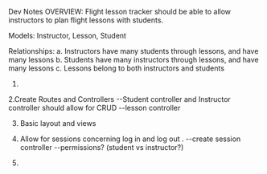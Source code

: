 Dev Notes
OVERVIEW: Flight lesson tracker should be able to allow instructors to plan flight lessons with students.

Models: Instructor, Lesson, Student
  <!-- a. Instructors have: Name, CFI number  --(#currency? #rating? maybe add later) -->
  <!-- b. Lessons have: Instructor(id), Student(id), When(datetime?) --(#aircraft) -->
  <!-- c. Students have: Name --(can add more later#) -->

Relationships:
  a. Instructors have many students through lessons, and have many lessons
  b. Students have many instructors through lessons, and have many lessons
  c. Lessons belong to both instructors and students

1.
<!-- --Create migrations and tables for the models.    -->
<!-- --Create models -->
<!-- --create associations between models -->

2.Create Routes and Controllers
--Student controller and Instructor controller should allow for CRUD
--lesson controller

3. Basic layout and views

4. Allow for sessions concerning log in and log out .
  --create session controller
  --permissions? (student vs instructor?)

5.
